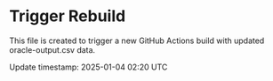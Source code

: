 # Trigger Rebuild

This file is created to trigger a new GitHub Actions build with updated oracle-output.csv data.

Update timestamp: 2025-01-04 02:20 UTC
